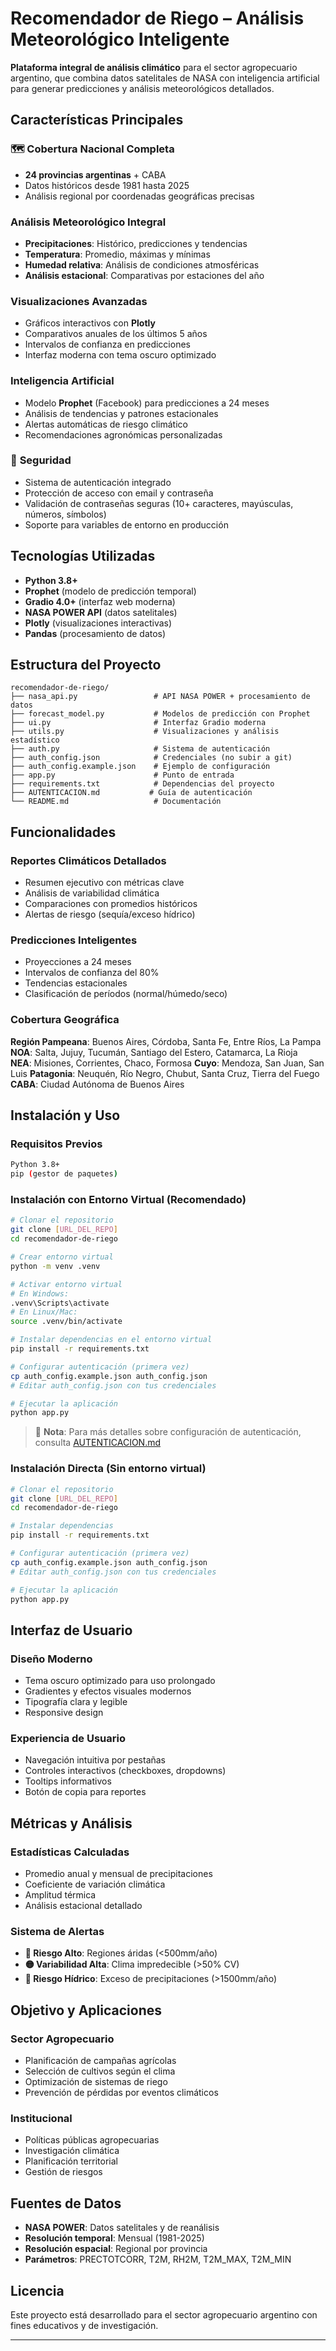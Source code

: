 # Recomendador de Riego – Análisis Meteorológico Inteligente

**Plataforma integral de análisis climático** para el sector agropecuario argentino, que combina datos satelitales de NASA con inteligencia artificial para generar predicciones y análisis meteorológicos detallados.

## Características Principales

### 🗺️ **Cobertura Nacional Completa**
- **24 provincias argentinas** + CABA
- Datos históricos desde 1981 hasta 2025
- Análisis regional por coordenadas geográficas precisas

### **Análisis Meteorológico Integral**
- **Precipitaciones**: Histórico, predicciones y tendencias
- **Temperatura**: Promedio, máximas y mínimas
- **Humedad relativa**: Análisis de condiciones atmosféricas
- **Análisis estacional**: Comparativas por estaciones del año

### **Visualizaciones Avanzadas**
- Gráficos interactivos con **Plotly**
- Comparativos anuales de los últimos 5 años
- Intervalos de confianza en predicciones
- Interfaz moderna con tema oscuro optimizado

### **Inteligencia Artificial**
- Modelo **Prophet** (Facebook) para predicciones a 24 meses
- Análisis de tendencias y patrones estacionales
- Alertas automáticas de riesgo climático
- Recomendaciones agronómicas personalizadas

### 🔐 **Seguridad**
- Sistema de autenticación integrado
- Protección de acceso con email y contraseña
- Validación de contraseñas seguras (10+ caracteres, mayúsculas, números, símbolos)
- Soporte para variables de entorno en producción

## Tecnologías Utilizadas
- **Python 3.8+**
- **Prophet** (modelo de predicción temporal)
- **Gradio 4.0+** (interfaz web moderna)
- **NASA POWER API** (datos satelitales)
- **Plotly** (visualizaciones interactivas)
- **Pandas** (procesamiento de datos)

## Estructura del Proyecto
```
recomendador-de-riego/
├── nasa_api.py                 # API NASA POWER + procesamiento de datos
├── forecast_model.py           # Modelos de predicción con Prophet
├── ui.py                       # Interfaz Gradio moderna
├── utils.py                    # Visualizaciones y análisis estadístico
├── auth.py                     # Sistema de autenticación
├── auth_config.json            # Credenciales (no subir a git)
├── auth_config.example.json    # Ejemplo de configuración
├── app.py                      # Punto de entrada
├── requirements.txt            # Dependencias del proyecto
├── AUTENTICACION.md           # Guía de autenticación
└── README.md                   # Documentación
```

## Funcionalidades

### **Reportes Climáticos Detallados**
- Resumen ejecutivo con métricas clave
- Análisis de variabilidad climática
- Comparaciones con promedios históricos
- Alertas de riesgo (sequía/exceso hídrico)

### **Predicciones Inteligentes**
- Proyecciones a 24 meses
- Intervalos de confianza del 80%
- Tendencias estacionales
- Clasificación de períodos (normal/húmedo/seco)

### **Cobertura Geográfica**
**Región Pampeana**: Buenos Aires, Córdoba, Santa Fe, Entre Ríos, La Pampa
**NOA**: Salta, Jujuy, Tucumán, Santiago del Estero, Catamarca, La Rioja  
**NEA**: Misiones, Corrientes, Chaco, Formosa
**Cuyo**: Mendoza, San Juan, San Luis
**Patagonia**: Neuquén, Río Negro, Chubut, Santa Cruz, Tierra del Fuego
**CABA**: Ciudad Autónoma de Buenos Aires

## Instalación y Uso

### Requisitos Previos
```bash
Python 3.8+
pip (gestor de paquetes)
```

### Instalación con Entorno Virtual (Recomendado)
```bash
# Clonar el repositorio
git clone [URL_DEL_REPO]
cd recomendador-de-riego

# Crear entorno virtual
python -m venv .venv

# Activar entorno virtual
# En Windows:
.venv\Scripts\activate
# En Linux/Mac:
source .venv/bin/activate

# Instalar dependencias en el entorno virtual
pip install -r requirements.txt

# Configurar autenticación (primera vez)
cp auth_config.example.json auth_config.json
# Editar auth_config.json con tus credenciales

# Ejecutar la aplicación
python app.py
```

> 📖 **Nota**: Para más detalles sobre configuración de autenticación, consulta [AUTENTICACION.md](AUTENTICACION.md)

### Instalación Directa (Sin entorno virtual)
```bash
# Clonar el repositorio
git clone [URL_DEL_REPO]
cd recomendador-de-riego

# Instalar dependencias
pip install -r requirements.txt

# Configurar autenticación (primera vez)
cp auth_config.example.json auth_config.json
# Editar auth_config.json con tus credenciales

# Ejecutar la aplicación
python app.py
```

## Interfaz de Usuario

### **Diseño Moderno**
- Tema oscuro optimizado para uso prolongado
- Gradientes y efectos visuales modernos
- Tipografía clara y legible
- Responsive design

### **Experiencia de Usuario**
- Navegación intuitiva por pestañas
- Controles interactivos (checkboxes, dropdowns)
- Tooltips informativos
- Botón de copia para reportes

## Métricas y Análisis

### **Estadísticas Calculadas**
- Promedio anual y mensual de precipitaciones
- Coeficiente de variación climática
- Amplitud térmica
- Análisis estacional detallado

### **Sistema de Alertas**
- **🔴 Riesgo Alto**: Regiones áridas (<500mm/año)
- **🟡 Variabilidad Alta**: Clima impredecible (>50% CV)
- **🔵 Riesgo Hídrico**: Exceso de precipitaciones (>1500mm/año)

## Objetivo y Aplicaciones

### **Sector Agropecuario**
- Planificación de campañas agrícolas
- Selección de cultivos según el clima
- Optimización de sistemas de riego
- Prevención de pérdidas por eventos climáticos

### **Institucional**
- Políticas públicas agropecuarias
- Investigación climática
- Planificación territorial
- Gestión de riesgos

## Fuentes de Datos
- **NASA POWER**: Datos satelitales y de reanálisis
- **Resolución temporal**: Mensual (1981-2025)
- **Resolución espacial**: Regional por provincia
- **Parámetros**: PRECTOTCORR, T2M, RH2M, T2M_MAX, T2M_MIN

## Licencia
Este proyecto está desarrollado para el sector agropecuario argentino con fines educativos y de investigación.

---

